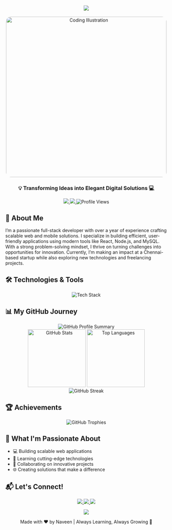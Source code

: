 <h1 align="center">
  <img src="https://readme-typing-svg.demolab.com?font=Fira+Code&pause=1000&color=00F7F7&center=true&width=435&lines=Hey+there!+👋+I'm+Naveen;Full+Stack+Developer+from+chennai!!!;Developer+with+a+Vision!!! ;Code+Crafting+with+Purpose+🚀" />
</h1>

<div align="center">
  <img src="https://i.pinimg.com/originals/54/e3/7d/54e37d8074ebcde1d96c77d7b2a7f310.gif" width="500" alt="Coding Illustration" style="border-radius: 15px;"/>
</div>

<h3 align="center">💡 Transforming Ideas into Elegant Digital Solutions 💻</h3>

<p align="center">
  <a href="https://twitter.com/naveenkarnan5" target="_blank">
    <img src="https://img.shields.io/badge/-%40naveenkarnan5-1DA1F2?style=for-the-badge&logo=twitter&logoColor=white" />
  </a>
  <a href="mailto:naveenkarnan5@gmail.com">
    <img src="https://img.shields.io/badge/Gmail-D14836?style=for-the-badge&logo=gmail&logoColor=white" />
  </a>
  <img src="https://komarev.com/ghpvc/?username=naveenak27&color=blueviolet&style=for-the-badge" alt="Profile Views"/>
</p>

## 🌟 About Me

I’m a passionate full-stack developer with over a year of experience crafting scalable web and mobile solutions. I specialize in building efficient, user-friendly applications using modern tools like React, Node.js, and MySQL. With a strong problem-solving mindset, I thrive on turning challenges into opportunities for innovation. Currently, I’m making an impact at a Chennai-based startup while also exploring new technologies and freelancing projects.

## 🛠️ Technologies & Tools

<p align="center">
  <img src="https://skillicons.dev/icons?i=react,nodejs,express,javascript,python,html,css,mysql,redux,firebase,github,postman" alt="Tech Stack" />
</p>

## 📊 My GitHub Journey

<div align="center">
  <img src="http://github-profile-summary-cards.vercel.app/api/cards/profile-details?username=naveenak27&theme=tokyonight" alt="GitHub Profile Summary"/>
</div>

<div align="center">
  <img src="https://github-readme-stats.vercel.app/api?username=naveenak27&show_icons=true&theme=tokyonight&hide_border=true" alt="GitHub Stats" height="180em"/>
  <img src="https://github-readme-stats.vercel.app/api/top-langs/?username=naveenak27&layout=compact&theme=tokyonight&hide_border=true" alt="Top Languages" height="180em"/>
</div>

<div align="center">
  <img src="https://github-readme-streak-stats.herokuapp.com/?user=naveenak27&theme=tokyonight&hide_border=true" alt="GitHub Streak"/>
</div>

## 🏆 Achievements

<p align="center">
  <img src="https://github-profile-trophy.vercel.app/?username=naveenak27&theme=tokyonight&no-frame=true&row=1&column=7" alt="GitHub Trophies"/>
</p>

## 🚀 What I'm Passionate About

- 💻 Building scalable web applications
- 🧠 Learning cutting-edge technologies
- 🤝 Collaborating on innovative projects
- 🌐 Creating solutions that make a difference

## 📬 Let's Connect!

<p align="center">
  <a href="https://www.linkedin.com/in/naveen-karnan-4987811a5/" target="_blank">
    <img src="https://img.shields.io/badge/LinkedIn-0077B5?style=for-the-badge&logo=linkedin&logoColor=white" />
  </a>
  <a href="https://twitter.com/naveenkarnan5" target="_blank">
    <img src="https://img.shields.io/badge/Twitter-1DA1F2?style=for-the-badge&logo=twitter&logoColor=white"/>
  </a>
  <a href="https://stackoverflow.com/users/19251070/naveen-ak" target="_blank">
    <img src="https://img.shields.io/badge/Stack_Overflow-FE7A16?style=for-the-badge&logo=stack-overflow&logoColor=white"/>
  </a>
</p>

<p align="center">
  <img src="https://capsule-render.vercel.app/api?type=waving&color=gradient&height=80&section=footer"/>
</p>

<p align="center">
  Made with ❤️ by Naveen | Always Learning, Always Growing 🌱
</p>
